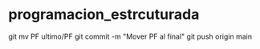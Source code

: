 # programacion_estrcuturada
git mv PF ultimo/PF
git commit -m "Mover PF al final"
git push origin main
